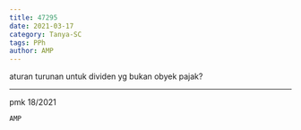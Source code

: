 ```yaml
---
title: 47295
date: 2021-03-17
category: Tanya-SC
tags: PPh
author: AMP
---
```


aturan turunan untuk dividen yg bukan obyek pajak?

---

pmk 18/2021

`AMP`
